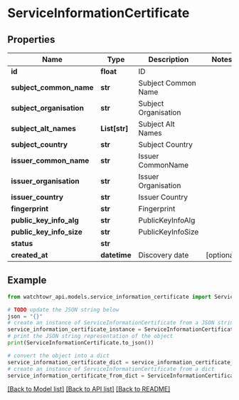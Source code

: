 # ServiceInformationCertificate


## Properties

Name | Type | Description | Notes
------------ | ------------- | ------------- | -------------
**id** | **float** | ID | 
**subject_common_name** | **str** | Subject Common Name | 
**subject_organisation** | **str** | Subject Organisation | 
**subject_alt_names** | **List[str]** | Subject Alt Names | 
**subject_country** | **str** | Subject Country | 
**issuer_common_name** | **str** | Issuer CommonName | 
**issuer_organisation** | **str** | Issuer Organisation | 
**issuer_country** | **str** | Issuer Country | 
**fingerprint** | **str** | Fingerprint | 
**public_key_info_alg** | **str** | PublicKeyInfoAlg | 
**public_key_info_size** | **str** | PublicKeyInfoSize | 
**status** | **str** |  | 
**created_at** | **datetime** | Discovery date | [optional] 

## Example

```python
from watchtowr_api.models.service_information_certificate import ServiceInformationCertificate

# TODO update the JSON string below
json = "{}"
# create an instance of ServiceInformationCertificate from a JSON string
service_information_certificate_instance = ServiceInformationCertificate.from_json(json)
# print the JSON string representation of the object
print(ServiceInformationCertificate.to_json())

# convert the object into a dict
service_information_certificate_dict = service_information_certificate_instance.to_dict()
# create an instance of ServiceInformationCertificate from a dict
service_information_certificate_from_dict = ServiceInformationCertificate.from_dict(service_information_certificate_dict)
```
[[Back to Model list]](../README.md#documentation-for-models) [[Back to API list]](../README.md#documentation-for-api-endpoints) [[Back to README]](../README.md)


